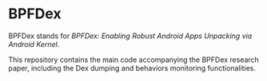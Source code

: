 # BPFDex
BPFDex stands for *BPFDex: Enabling Robust Android Apps Unpacking via Android Kernel*.

This repository contains the main code accompanying the BPFDex research paper, including the Dex dumping and behaviors monitoring functionalities.
